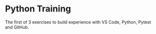 # Python Training
The first of 3 exercises to build experience with VS Code, Python, Pytest and GitHub.

